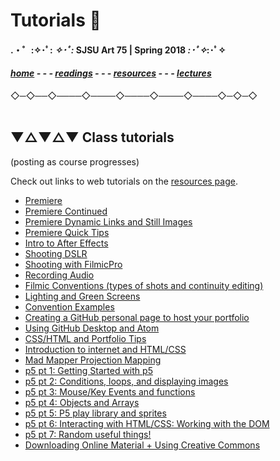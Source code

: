 
# Tutorials 📝

#### .・゜:✧･ﾟ: *✧･ﾟ:* SJSU Art 75 | Spring 2018 *:･ﾟ✧*:･ﾟ✧

#### ***[home](..) - - - [readings](../readings) - - - [resources](/resources) - - - [lectures](/..lectures)***
 ◇─◇──◇────◇────◇────◇────◇────◇─◇─◇
 <br> <br>

## ▼△▼△▼ Class tutorials

(posting as course progresses)

Check out links to web tutorials on the [resources page](../resources).



* [Premiere](01_Premiere)
* [Premiere Continued](01b_PremiereContinued)
* [Premiere Dynamic Links and Still Images](01c_PremiereDynamicLinks)
* [Premiere Quick Tips](01d_PremiereQuickTips)
* [Intro to After Effects](01e_afterEffects)
* [Shooting DSLR](02a_shootingDSLR)
* [Shooting with FilmicPro](02b_shootingFilmicPro)
* [Recording Audio](02c_recordingAudio)
* [Filmic Conventions (types of shots and continuity editing)](02d_filmicConventions)
* [Lighting and Green Screens](02f_lightingAndGreenScreen)
* [Convention Examples](02e_ConventionExamples)
* [Creating a GitHub personal page to host your portfolio](03a_gitHubPageSetup)
* [Using GitHub Desktop and Atom](03b_gitHubDesktop-atom)
* [CSS/HTML and Portfolio Tips](03c_finalTouches_portfolioTips)
* [Introduction to internet and HTML/CSS](03d_Internet_HTML_CSS)
* [Mad Mapper Projection Mapping](04a_MadMapper)
* [p5 pt 1: Getting Started with p5](05a_p5_1_gettingStarted)
* [p5 pt 2: Conditions, loops, and displaying images](05b_p5_2_conditionals-loops-images)
* [p5 pt 3: Mouse/Key Events and functions](05c_p5_3_eventsAndFunctions)
* [p5 pt 4: Objects and Arrays](05d_p5_4_objectsAndArrays)
* [p5 pt 5: P5 play library and sprites](05e_p5_5_p5Play-sprites)
* [p5 pt 6: Interacting with HTML/CSS: Working with the DOM](05f_p5_6_workingWithDOM)
* [p5 pt 7: Random useful things!](05g_p5_7_randomUsefulThings)
* [Downloading Online Material + Using Creative Commons](Creative_Commons)
